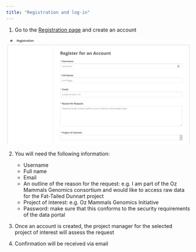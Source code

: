 ```yaml
---
title: "Registration and log-in"
---
```


<style type="text/css">
.main-container {
  max-width: 1500px;
}
</style>

1. Go to the [Registration page](https://data.bioplatforms.com/user/register) and create an account

<p align="center">
<img src="images/register.png">
</p>

2. You will need the following information:

     - Username
     - Full name
     - Email
     - An outline of the reason for the request: e.g. I am part of the Oz Mammals Genomics consortium and would like to access raw data for the Fat-Tailed Dunnart project
     - Project of interest: e.g. Oz Mammals Genomics Initiative
     - Password: make sure that this conforms to the security requirements of the data portal

3. Once an account is created, the project manager for the selected project of interest will assess the request
4. Confirmation will be received via email

